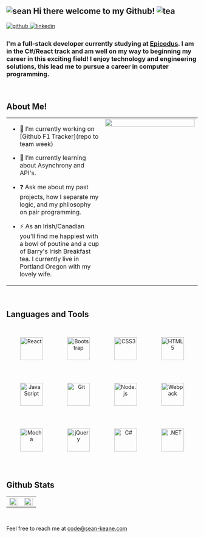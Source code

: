## ![sean](https://user-images.githubusercontent.com/92278905/171544579-634a1576-ecac-4d03-bf97-c0bfe6f43a08.png) Hi there welcome to my Github! ![tea](https://user-images.githubusercontent.com/92278905/171544417-77bd7f35-7739-4dff-ade3-270db03e82b7.png)

<a href="mailto:code@sean-keane.com?" target="_blank">
<img src=https://img.shields.io/badge/Gmail-D14836?style=for-the-badge&logo=gmail&logoColor=white alt=github style="margin-bottom: 5px;" />
</a>
<a href="https://linkedin.com/in/sean-keane-portland" target="_blank">
<img src=https://img.shields.io/badge/linkedin-%231E77B5.svg?&style=for-the-badge&logo=linkedin&logoColor=white alt=linkedin style="margin-bottom: 5px;" />
</a>  

### I'm a full-stack developer currently studying at [Epicodus](https://www.epicodus.com/).  I am in the C#/React track and am well on my way to beginning my career in this exciting field!  I enjoy technology and engineering solutions, this lead me to pursue a career in computer programming.   
  

<br/>  


## About Me!  
<table><tr><td valign="top" width="50%">

- 🔭 I’m currently working on [Github F1 Tracker](repo to team week)  
  

- 🌱 I’m currently learning about Asynchrony and API's.  
  

- ❓ Ask me about my past projects, how I separate my logic, and my philosophy on pair programming.  
  

- ⚡ As an Irish/Canadian you'll find me happiest with a bowl of poutine and a cup of Barry's Irish Breakfast tea.  I currently live in Portland Oregon with my lovely wife.   


</td><td valign="top" width="50%">

<div align="center">
<img src="https://rishavanand.github.io/static/images/greetings.gif" align="center" style="width: 100%" />
</div>  


</td></tr></table>  

<br/>  


## Languages and Tools  
<div align="center">  
<img style="margin: 30px" src="https://profilinator.rishav.dev/skills-assets/react-original-wordmark.svg" alt="React" height="60"/>  
<img style="margin: 30px" src="https://profilinator.rishav.dev/skills-assets/bootstrap-plain.svg" alt="Bootstrap" height="60" /> 
<img style="margin: 30px" src="https://profilinator.rishav.dev/skills-assets/css3-original-wordmark.svg" alt="CSS3" height="60" />  
<img style="margin: 30px" src="https://profilinator.rishav.dev/skills-assets/html5-original-wordmark.svg" alt="HTML5" height="60" /> 
<img style="margin: 30px" src="https://profilinator.rishav.dev/skills-assets/javascript-original.svg" alt="JavaScript" height="60" />  
<img style="margin: 30px" src="https://profilinator.rishav.dev/skills-assets/git-scm-icon.svg" alt="Git" height="60" />  
<img style="margin: 30px" src="https://profilinator.rishav.dev/skills-assets/nodejs-original-wordmark.svg" alt="Node.js" height="60" />  
<img style="margin: 30px" src="https://profilinator.rishav.dev/skills-assets/webpack-original.svg" alt="Webpack" height="60" />  
<img style="margin: 30px" src="https://profilinator.rishav.dev/skills-assets/mocha.png" alt="Mocha" height="60" />  
<img style="margin: 30px" src="https://profilinator.rishav.dev/skills-assets/jquery.png" alt="jQuery" height="60" />  
<img style="margin: 30px" src="https://profilinator.rishav.dev/skills-assets/csharp-original.svg" alt="C#" height="60" />  
<img style="margin: 30px" src="https://profilinator.rishav.dev/skills-assets/dot-net-original-wordmark.svg" alt=".NET" height="60" />  
</div>  

<br/>  


## Github Stats  
<table><tr><td valign="top" width="50%">

<img src="https://github-readme-stats.vercel.app/api?username=CanadianRunner&show_icons=true&count_private=true&hide_border=true" align="left" style="width: 100%" />

</td><td valign="top" width="50%">

<img src="https://github-readme-stats.vercel.app/api/top-langs/?username=CanadianRunner&hide_border=true&layout=compact" align="left" style="width: 100%" />

</td></tr></table>  

<br/>  
<!-- ![Sean Profile Pic1](https://user-images.githubusercontent.com/92278905/171554963-43494bc3-1203-4db2-b1e9-ca472d156529.jpg) -->


Feel free to reach me at code@sean-keane.com  


<br />
